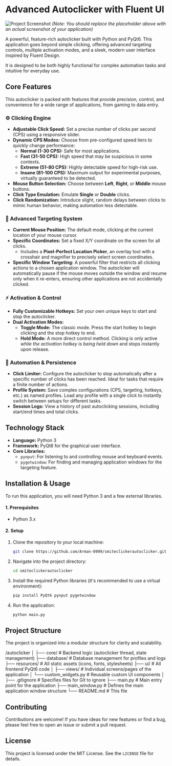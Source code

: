 # Advanced Autoclicker with Fluent UI

![Project Screenshot](https_placeholder_for_your_app_screenshot.png)
*(Note: You should replace the placeholder above with an actual screenshot of your application)*

A powerful, feature-rich autoclicker built with Python and PyQt6. This application goes beyond simple clicking, offering advanced targeting controls, multiple activation modes, and a sleek, modern user interface inspired by Fluent Design.

It is designed to be both highly functional for complex automation tasks and intuitive for everyday use.

## Core Features

This autoclicker is packed with features that provide precision, control, and convenience for a wide range of applications, from gaming to data entry.

### ⚙️ Clicking Engine
- **Adjustable Click Speed:** Set a precise number of clicks per second (CPS) using a responsive slider.
- **Dynamic CPS Modes:** Choose from pre-configured speed tiers to quickly change performance:
    - **Normal (1-30 CPS):** Safe for most applications.
    - **Fast (31-50 CPS):** High speed that may be suspicious in some contexts.
    - **Extreme (51-80 CPS):** Highly detectable speed for high-risk use.
    - **Insane (81-100 CPS):** Maximum output for experimental purposes, virtually guaranteed to be detected.
- **Mouse Button Selection:** Choose between **Left**, **Right**, or **Middle** mouse buttons.
- **Click Type Emulation:** Emulate **Single** or **Double** clicks.
- **Click Randomization:** Introduce slight, random delays between clicks to mimic human behavior, making automation less detectable.

### 🎯 Advanced Targeting System
- **Current Mouse Position:** The default mode, clicking at the current location of your mouse cursor.
- **Specific Coordinates:** Set a fixed X/Y coordinate on the screen for all clicks.
    - Includes a **Pixel-Perfect Location Picker**, an overlay tool with a crosshair and magnifier to precisely select screen coordinates.
- **Specific Window Targeting:** A powerful filter that restricts all clicking actions to a chosen application window. The autoclicker will automatically pause if the mouse moves outside the window and resume only when it re-enters, ensuring other applications are not accidentally clicked.

### ⚡ Activation & Control
- **Fully Customizable Hotkeys:** Set your own unique keys to start and stop the autoclicker.
- **Dual Activation Modes:**
    - **Toggle Mode:** The classic mode. Press the start hotkey to begin clicking and the stop hotkey to end.
    - **Hold Mode:** A more direct control method. Clicking is only active *while the activation hotkey is being held down* and stops instantly upon release.

### 💾 Automation & Persistence
- **Click Limiter:** Configure the autoclicker to stop automatically after a specific number of clicks has been reached. Ideal for tasks that require a finite number of actions.
- **Profile System:** Save complex configurations (CPS, targeting, hotkeys, etc.) as named profiles. Load any profile with a single click to instantly switch between setups for different tasks.
- **Session Logs:** View a history of past autoclicking sessions, including start/end times and total clicks.

## Technology Stack

- **Language:** Python 3
- **Framework:** PyQt6 for the graphical user interface.
- **Core Libraries:**
    - `pynput`: For listening to and controlling mouse and keyboard events.
    - `pygetwindow`: For finding and managing application windows for the targeting feature.

## Installation & Usage

To run this application, you will need Python 3 and a few external libraries.

#### 1. Prerequisites
- Python 3.x

#### 2. Setup
1.  Clone the repository to your local machine:
    ```bash
    git clone https://github.com/Arman-0909/smiteclickerautoclicker.git
    ```
2.  Navigate into the project directory:
    ```bash
    cd smiteclickerautoclicker
    ```
3.  Install the required Python libraries (it's recommended to use a virtual environment):
    ```bash
    pip install PyQt6 pynput pygetwindow
    ```
4.  Run the application:
    ```bash
    python main.py
    ```

## Project Structure

The project is organized into a modular structure for clarity and scalability.

/autoclicker
│
├── core/ # Backend logic (autoclicker thread, state management)
├── database/ # Database management for profiles and logs
├── resources/ # All static assets (icons, fonts, stylesheets)
├── ui/ # All frontend PyQt6 code
│ ├── views/ # Individual screens/pages of the application
│ └── custom_widgets.py # Reusable custom UI components
│
├── .gitignore # Specifies files for Git to ignore
├── main.py # Main entry point for the application
├── main_window.py # Defines the main application window structure
└── README.md # This file

## Contributing

Contributions are welcome! If you have ideas for new features or find a bug, please feel free to open an issue or submit a pull request.

## License

This project is licensed under the MIT License. See the `LICENSE` file for details.
